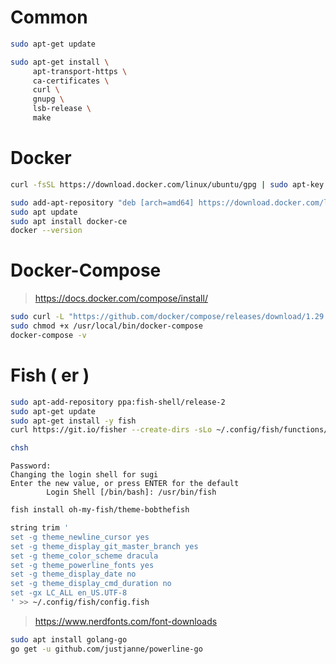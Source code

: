 # Common

```sh
sudo apt-get update
````

```sh
sudo apt-get install \
     apt-transport-https \
     ca-certificates \
     curl \
     gnupg \
     lsb-release \
     make
```

# Docker

```sh
curl -fsSL https://download.docker.com/linux/ubuntu/gpg | sudo apt-key add -
```

```sh
sudo add-apt-repository "deb [arch=amd64] https://download.docker.com/linux/ubuntu focal stable"
sudo apt update
sudo apt install docker-ce
docker --version
```

# Docker-Compose

> https://docs.docker.com/compose/install/

```sh
sudo curl -L "https://github.com/docker/compose/releases/download/1.29.2/docker-compose-$(uname -s)-$(uname -m)" -o /usr/local/bin/docker-compose
sudo chmod +x /usr/local/bin/docker-compose
docker-compose -v
```

# Fish ( er )

```sh
sudo apt-add-repository ppa:fish-shell/release-2
sudo apt-get update
sudo apt-get install -y fish
curl https://git.io/fisher --create-dirs -sLo ~/.config/fish/functions/fisher.fish
```

```sh
chsh
```

```
Password:
Changing the login shell for sugi
Enter the new value, or press ENTER for the default
        Login Shell [/bin/bash]: /usr/bin/fish
```

```sh
fish install oh-my-fish/theme-bobthefish
```

```sh
string trim '
set -g theme_newline_cursor yes
set -g theme_display_git_master_branch yes
set -g theme_color_scheme dracula
set -g theme_powerline_fonts yes
set -g theme_display_date no
set -g theme_display_cmd_duration no
set -gx LC_ALL en_US.UTF-8
' >> ~/.config/fish/config.fish
```

> https://www.nerdfonts.com/font-downloads

```sh
sudo apt install golang-go
go get -u github.com/justjanne/powerline-go
```
